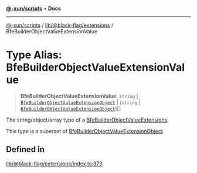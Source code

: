 [**@-xun/scripts**](../../../../README.md) • **Docs**

***

[@-xun/scripts](../../../../README.md) / [lib/@black-flag/extensions](../README.md) / BfeBuilderObjectValueExtensionValue

# Type Alias: BfeBuilderObjectValueExtensionValue

> **BfeBuilderObjectValueExtensionValue**: `string` \| [`BfeBuilderObjectValueExtensionObject`](BfeBuilderObjectValueExtensionObject.md) \| (`string` \| [`BfeBuilderObjectValueExtensionObject`](BfeBuilderObjectValueExtensionObject.md))[]

The string/object/array type of a [BfeBuilderObjectValueExtensions](BfeBuilderObjectValueExtensions.md).

This type is a superset of [BfeBuilderObjectValueExtensionObject](BfeBuilderObjectValueExtensionObject.md).

## Defined in

[lib/@black-flag/extensions/index.ts:373](https://github.com/Xunnamius/xscripts/blob/df637b64db981c14c22a425e27a52a97500c0199/lib/@black-flag/extensions/index.ts#L373)
